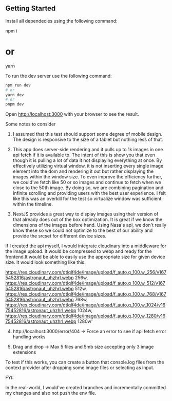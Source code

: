 ## Getting Started

Install all dependecies using the following command:

npm i
# or
yarn

To run the dev server use the following command:

```bash
npm run dev
# or
yarn dev
# or
pnpm dev
```

Open [http://localhost:3000](http://localhost:3000) with your browser to see the result.

Some notes to consider

1. I assumed that this test should support some degree of mobile design. The design is responsive to the size of a tablet but nothing less of that.

2. This app does server-side rendering and it pulls up to 1k images in one api fetch if it is available to. The intent of this is show you that even though it is pulling a lot of data it not displaying everything at once. By effectively utilizing virtual window, it is not inserting every single image element into the dom and rendering it out but rather displaying the images within the window size. To even improve the efficiency further, we could've fetch like 50 or so images and continue to fetch when we close to the 50th image. By doing so, we are combining pagination and infinite scrolling and providing users with the best user experience. I felt like this was an overkill for the test so virtualize window was sufficient within the timeline.

3. NextJS provides a great way to display images using their version of <img> that already does out of the box optimization. It is great if we know the dimensions of the images before hand. Using Nasa's api, we don't really know these so we could not optimize to the best of our ability and provide the srcset for different device sizes. 

If I created the api myself, I would integrate cloudinary into a middleware for the image upload. It would be compressed to webp and ready for the frontend.It would be able to easily use the appropriate size for given device size. It would look something like this:

https://res.cloudinary.com/dtlqlf4de/image/upload/f_auto,q_100,w_256/v1675452816/astronaut_uhzhrl.webp 256w,
https://res.cloudinary.com/dtlqlf4de/image/upload/f_auto,q_100,w_512/v1675452816/astronaut_uhzhrl.webp 512w,
https://res.cloudinary.com/dtlqlf4de/image/upload/f_auto,q_100,w_768/v1675452816/astronaut_uhzhrl.webp 768w,
https://res.cloudinary.com/dtlqlf4de/image/upload/f_auto,q_100,w_1024/v1675452816/astronaut_uhzhrl.webp 1024w,
https://res.cloudinary.com/dtlqlf4de/image/upload/f_auto,q_100,w_1280/v1675452816/astronaut_uhzhrl.webp 1280w'

4. http://localhost:3000/error/404 -> Force an error to see if api fetch error handling works

5. Drag and drop -> Max 5 files and 5mb size accepting only 3 image extensions

To test if this works, you can create a button that console.log files from the context provider after dropping some image files or selecting as input.


FYI:

In the real-world, I would've created branches and incrementally committed my changes and also not push the env file.

